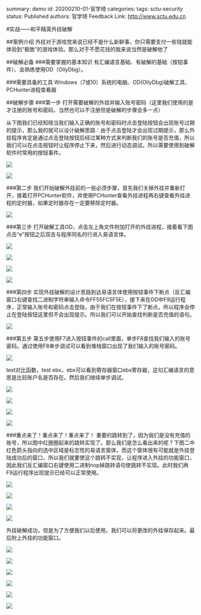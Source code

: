 summary: demo
id: 20200210-01-官学琦
categories: 
tags: sctu-security
status: Published 
authors: 官学琦
Feedback Link: http://www.sctu.edu.cn

#实战——和平精英外挂破解

##案例介绍
外挂对于游戏党来说已经不是什么新鲜事，你只需要支付一些钱就能体验到“极致”的游戏体验。那么对于不愿花钱的我来说当然是破解他了

##破解必备
###需要掌握的基本知识
有汇编语言基础、有破解的基础（按钮事件）、会熟练使用OD（OllyDbg）。

###需要具备的工具
Windows（7或10）系统的电脑、OD(OllyDbg)破解工具、PCHunter进程查看器

##破解步骤
###第一步
打开需要破解的外挂并输入账号密码（这里我们使用的是才注册的账号和密码，当然也可以不注册但是破解的步骤会多一点）

从下图我们已经知晓当我们输入正确的账号和密码时点击登陆按钮会出现账号过期的提示，那么我的就可以设计破解思路：由于点击登陆才会出现过期提示，那么外挂程序肯定是通过点击登陆按钮后经过某种方式来判断我们的账号是否充值，所以我们可以在点击按钮时让程序停止下来，然后进行动态调试。所以需要使用到破解软件时常用的按钮事件。

![](assets/20190908-01-官学琦-01.png)

![](assets/20190908-01-官学琦-02.png)

###第二步
我们开始破解外挂前的一些必须步骤，首先我们关掉外挂并重新打开，接着打开PCHunter软件，并使用PCHunter查看外挂进程再右键查看外挂进程的定时器，如果定时器存在一定要移除定时器。 

![](assets/20190908-01-官学琦-03.png)

###第三步
打开破解工具OD，点击左上角文件附加打开的外挂进程，接着看下图点击“e”按钮之后双击与程序同名的行进入易语言体。

![](assets/20190908-01-官学琦-04.png)

![](assets/20190908-01-官学琦-05.png)

![](assets/20190908-01-官学琦-06.png)

![](assets/20190908-01-官学琦-07.png)

###第四步
实现外挂破解的设计思路到达易语言体使用按钮事件下断点（反汇编窗口右键查找二进制字符串输入命令FF55FC5F5E），接下来在OD中F9运行程序，正常输入账号和密码点击登陆，由于我们在按钮事件下了断点，所以程序会停止在登陆按钮这里但不会出现提示。所以我们可以开始查找判断是否充值的语句。

![](assets/20190908-01-官学琦-08.png)

###第五步
第五步使用F7进入按钮事件的call里面，单步F8查找我们输入的账号密码。通过使用F8单步调试可以看到堆栈窗口出现了我们输入的账号密码。

![](assets/20190908-01-官学琦-09.png)

test对比函数，test  ebx，ebx可以看到寄存器窗口ebx寄存器，这句汇编语言的意思是比较账户名是否存在。然后我们继续单步调试。

![](assets/20190908-01-官学琦-10.png)

![](assets/20190908-01-官学琦-11.png)

![](assets/20190908-01-官学琦-12.png)

![](assets/20190908-01-官学琦-13.png)

###重点来了！重点来了！重点来了！
重要的跳转到了，因为我们是没有充值的账号，所以图中红圈圈起来的跳转实现了。那么我们是怎么看出来的呢？下图二中红色箭头指向的选中区域是标志性的易语言窗体，而这个窗体很有可能就是外挂登陆成功后的窗口，所以我们就要使这个跳转不实现，让程序进入外挂的功能窗口，因此我们反汇编窗口右键使用二进制nop掉跳转语句使跳转不实现。此时我们再F9运行程序出现提示已经可以正常使用。

![](assets/20190908-01-官学琦-14.png)

![](assets/20190908-01-官学琦-15.png)

![](assets/20190908-01-官学琦-16.png)

![](assets/20190908-01-官学琦-17.png)

外挂破解成功，但是为了方便我们以后使用，我们可以将更改的外挂保存起来。最后附上外挂的功能窗口。

![](assets/20190908-01-官学琦-18.png)

![](assets/20190908-01-官学琦-19.png)

![](assets/20190908-01-官学琦-20.png)

![](assets/20190908-01-官学琦-21.png)

![](assets/20190908-01-官学琦-22.png)

![](assets/20190908-01-官学琦-23.png)

